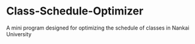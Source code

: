 # Class-Schedule-Optimizer
A mini program designed for optimizing the schedule of classes in Nankai University
